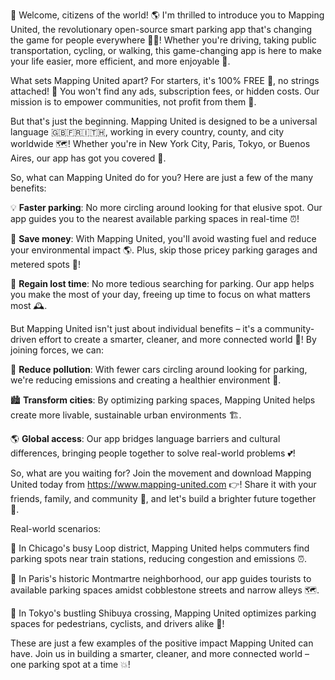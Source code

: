 🎉 Welcome, citizens of the world! 🌎 I'm thrilled to introduce you to Mapping United, the revolutionary open-source smart parking app that's changing the game for people everywhere 🚗💨! Whether you're driving, taking public transportation, cycling, or walking, this game-changing app is here to make your life easier, more efficient, and more enjoyable 🎊.

What sets Mapping United apart? For starters, it's 100% FREE 💸, no strings attached! 🤝 You won't find any ads, subscription fees, or hidden costs. Our mission is to empower communities, not profit from them 🌟.

But that's just the beginning. Mapping United is designed to be a universal language 🇬🇧🇫🇷🇮🇹🇭, working in every country, county, and city worldwide 🗺️! Whether you're in New York City, Paris, Tokyo, or Buenos Aires, our app has got you covered 📍.

So, what can Mapping United do for you? Here are just a few of the many benefits:

💡 **Faster parking**: No more circling around looking for that elusive spot. Our app guides you to the nearest available parking spaces in real-time ⏰!

💸 **Save money**: With Mapping United, you'll avoid wasting fuel and reduce your environmental impact 🌎. Plus, skip those pricey parking garages and metered spots 💸!

🚗 **Regain lost time**: No more tedious searching for parking. Our app helps you make the most of your day, freeing up time to focus on what matters most 🕰️.

But Mapping United isn't just about individual benefits – it's a community-driven effort to create a smarter, cleaner, and more connected world 🌟! By joining forces, we can:

💪 **Reduce pollution**: With fewer cars circling around looking for parking, we're reducing emissions and creating a healthier environment 🌿.

🏙️ **Transform cities**: By optimizing parking spaces, Mapping United helps create more livable, sustainable urban environments 🏗️.

🌎 **Global access**: Our app bridges language barriers and cultural differences, bringing people together to solve real-world problems 💕!

So, what are you waiting for? Join the movement and download Mapping United today from https://www.mapping-united.com 👉! Share it with your friends, family, and community 🤩, and let's build a brighter future together 🌟.

Real-world scenarios:

📍 In Chicago's busy Loop district, Mapping United helps commuters find parking spots near train stations, reducing congestion and emissions ⏰.

🚌 In Paris's historic Montmartre neighborhood, our app guides tourists to available parking spaces amidst cobblestone streets and narrow alleys 🗺️.

🚂 In Tokyo's bustling Shibuya crossing, Mapping United optimizes parking spaces for pedestrians, cyclists, and drivers alike 🌆!

These are just a few examples of the positive impact Mapping United can have. Join us in building a smarter, cleaner, and more connected world – one parking spot at a time 💥!